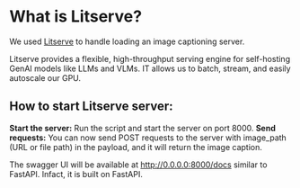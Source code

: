# What is Litserve?
We used [Litserve](https://lightning.ai/) to handle loading an image captioning server.

Litserve provides a flexible, high-throughput serving engine for self-hosting GenAI models like LLMs and VLMs. IT allows us to batch, stream, and easily autoscale our GPU.

## How to start Litserve server:

**Start the server:** Run the script and start the server on port 8000.
**Send requests:** You can now send POST requests to the server with image_path (URL or file path) in the payload, and it will return the image caption.

The swagger UI will be available at http://0.0.0.0:8000/docs similar to FastAPI. Infact, it is built on FastAPI.

